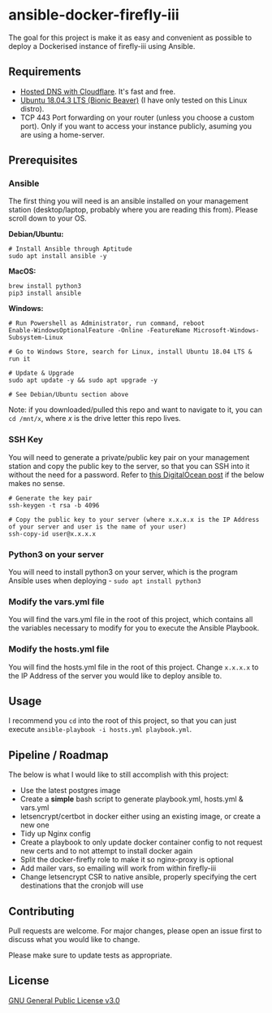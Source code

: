# ansible-docker-firefly-iii

The goal for this project is make it as easy and convenient as possible to deploy a Dockerised instance of firefly-iii using Ansible.

## Requirements
* [Hosted DNS with Cloudflare](https://www.cloudflare.com/dns/). It's fast and free.
* [Ubuntu 18.04.3 LTS (Bionic Beaver)](http://releases.ubuntu.com/18.04/) (I have only tested on this Linux distro).
* TCP 443 Port forwarding on your router (unless you choose a custom port). Only if you want to access your instance publicly, asuming you are using a home-server.

## Prerequisites
### Ansible
The first thing you will need is an ansible installed on your management station (desktop/laptop, probably where you are reading this from). Please scroll down to your OS.

**Debian/Ubuntu:**
```
# Install Ansible through Aptitude
sudo apt install ansible -y
```

**MacOS:**
```
brew install python3
pip3 install ansible
```

**Windows:**
```
# Run Powershell as Administrator, run command, reboot
Enable-WindowsOptionalFeature -Online -FeatureName Microsoft-Windows-Subsystem-Linux

# Go to Windows Store, search for Linux, install Ubuntu 18.04 LTS & run it

# Update & Upgrade
sudo apt update -y && sudo apt upgrade -y

# See Debian/Ubuntu section above
```
Note: if you downloaded/pulled this repo and want to navigate to it, you can `cd /mnt/x`, where *x* is the drive letter this repo lives.

### SSH Key
You will need to generate a private/public key pair on your management station and copy the public key to the server, so that you can SSH into it without the need for a password. Refer to [this DigitalOcean post](https://www.digitalocean.com/community/tutorials/how-to-set-up-ssh-keys--2) if the below makes no sense.
```
# Generate the key pair
ssh-keygen -t rsa -b 4096

# Copy the public key to your server (where x.x.x.x is the IP Address of your server and user is the name of your user)
ssh-copy-id user@x.x.x.x
```

### Python3 on your server
You will need to install python3 on your server, which is the program Ansible uses when deploying - `sudo apt install python3`

### Modify the vars.yml file
You will find the vars.yml file in the root of this project, which contains all the variables necessary to modify for you to execute the Ansible Playbook.

### Modify the hosts.yml file
You will find the hosts.yml file in the root of this project. Change `x.x.x.x` to the IP Address of the server you would like to deploy ansible to.

## Usage
I recommend you `cd` into the root of this project, so that you can just execute `ansible-playbook -i hosts.yml playbook.yml`.

## Pipeline / Roadmap
The below is what I would like to still accomplish with this project:
* Use the latest postgres image
* Create a **simple** bash script to generate playbook.yml, hosts.yml & vars.yml
* letsencrypt/certbot in docker either using an existing image, or create a new one
* Tidy up Nginx config
* Create a playbook to only update docker container config to not request new certs and to not attempt to install docker again
* Split the docker-firefly role to make it so nginx-proxy is optional
* Add mailer vars, so emailing will work from within firefly-iii
* Change letsencrypt CSR to native ansible, properly specifying the cert destinations that the cronjob will use

## Contributing
Pull requests are welcome. For major changes, please open an issue first to discuss what you would like to change.

Please make sure to update tests as appropriate.

## License
[GNU General Public License v3.0](https://github.com/TempoChocolate/ansible-docker-firefly-iii/blob/master/LICENSE)
